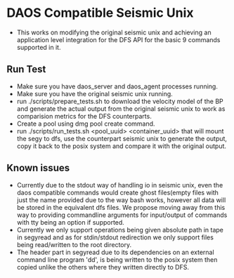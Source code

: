 # DAOS Compatible Seismic Unix
* This works on modifying the original seismic unix and achieving an application level integration for the DFS API for the basic 9 commands supported in it.

## Run Test
* Make sure you have daos_server and daos_agent processes running.
* Make sure you have the original seismic unix running.
* run ./scripts/prepare_tests.sh to download the velocity model of the BP and generate the actual output from the original seismic unix to work as comparision metrics for the DFS counterparts.
* Create a pool using dmg pool create command.
* run ./scripts/run_tests.sh <pool_uuid> <container_uuid> <ranklist> that will mount the segy to dfs, use the counterpart seismic unix to generate the output, copy it back to the posix system and compare it with the original output.

## Known issues
* Currently due to the <stdin >stdout way of handling io in seismic unix, even the daos compatible commands would create ghost files(empty files with just the name provided due to the way bash works, however all data will be stored in the equivalent dfs files. We propose moving away from this way to providing commandline arguments for input/output of commands with tty being an option if supported.
* Currently we only support operations being given absolute path in tape in segyread and as for stdin/stdout redirection we only support files being read/written to the root directory.
* The header part in segyread due to its dependencies on an external command line program 'dd', is being written to the posix system then copied unlike the others where they written directly to DFS.
